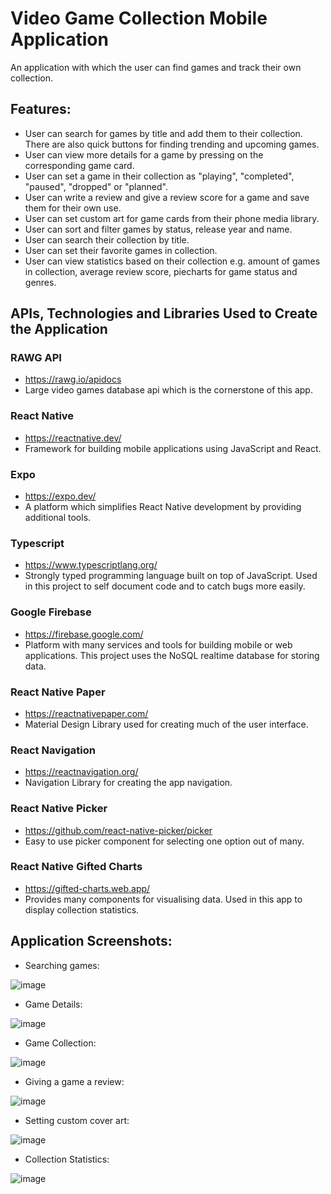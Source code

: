 # Video Game Collection Mobile Application

An application with which the user can find games and track their own collection.

## Features:

- User can search for games by title and add them to their collection. There are also quick buttons for finding trending and upcoming games.
- User can view more details for a game by pressing on the corresponding game card.
- User can set a game in their collection as "playing", "completed", "paused", "dropped" or "planned".
- User can write a review and give a review score for a game and save them for their own use.
- User can set custom art for game cards from their phone media library.
- User can sort and filter games by status, release year and name.
- User can search their collection by title.
- User can set their favorite games in collection.
- User can view statistics based on their collection e.g. amount of games in collection, average review score, piecharts for game status and genres.

## APIs, Technologies and Libraries Used to Create the Application

### RAWG API
- https://rawg.io/apidocs
- Large video games database api which is the cornerstone of this app.
  
### React Native
- https://reactnative.dev/
- Framework for building mobile applications using JavaScript and React.
 
### Expo
- https://expo.dev/
- A platform which simplifies React Native development by providing additional tools.
 
### Typescript
- https://www.typescriptlang.org/
- Strongly typed programming language built on top of JavaScript. Used in this project to self document code and to catch bugs more easily.
 
### Google Firebase
- https://firebase.google.com/
- Platform with many services and tools for building mobile or web applications. This project uses the NoSQL realtime database for storing data.
 
### React Native Paper
- https://reactnativepaper.com/
- Material Design Library used for creating much of the user interface.
 
### React Navigation
- https://reactnavigation.org/
- Navigation Library for creating the app navigation.
 
### React Native Picker
- https://github.com/react-native-picker/picker
- Easy to use picker component for selecting one option out of many.
 
### React Native Gifted Charts
- https://gifted-charts.web.app/
- Provides many components for visualising data. Used in this app to display collection statistics.
 
## Application Screenshots:

- Searching games:
    
![image](https://github.com/user-attachments/assets/960f325a-823e-4548-bdd3-310c39a27011)

- Game Details:
    
![image](https://github.com/user-attachments/assets/ba3bab1b-a92a-43c6-8fac-ad61ada7ff3f)

- Game Collection:
    
![image](https://github.com/user-attachments/assets/ac10fac7-bb63-4aee-9167-3d7b05edebf4)

- Giving a game a review:
    
![image](https://github.com/user-attachments/assets/56085d17-0f58-4180-bf8a-541dc5d2071e)

- Setting custom cover art:
    
![image](https://github.com/user-attachments/assets/8071c2de-966a-449f-89e4-f137b4cf4d9c)

- Collection Statistics:
    
![image](https://github.com/user-attachments/assets/69bfbda0-3d86-4737-b148-6c578a49326e)
